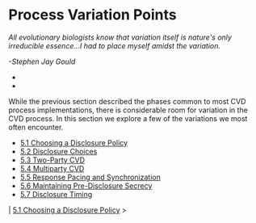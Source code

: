 # Process Variation Points 

*All evolutionary biologists know that variation itself is nature's
only irreducible essence...I had to place myself amidst the variation.*

*-Stephen Jay Gould*

*
*

While the previous section described the phases common to most CVD
process implementations, there is considerable room for variation in the
CVD process. In this section we explore a few of the variations we most
often encounter.

-   [5.1 Choosing a Disclosure
    Policy](5_1)
-   [5.2 Disclosure Choices](5_2)
-   [5.3 Two-Party CVD](5_3)
-   [5.4 Multiparty CVD](5_4)
-   [5.5 Response Pacing and
    Synchronization](5_5)
-   [5.6 Maintaining Pre-Disclosure
    Secrecy](5_6)
-   [5.7 Disclosure Timing](5_7)

 \|
[5.1 Choosing a Disclosure
Policy](5_1) \>

